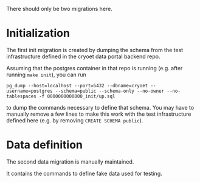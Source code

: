 There should only be two migrations here.

# Initialization

The first init migration is created by dumping the schema from the test infrastructure defined in the cryoet data portal backend repo.

Assuming that the postgres container in that repo is running (e.g. after running `make init`), you can run

```
pg_dump --host=localhost --port=5432 --dbname=cryoet --username=postgres --schema=public --schema-only --no-owner --no-tablespaces -f 0000000000000_init/up.sql
```

to dump the commands necessary to define that schema. You may have to manually remove a few lines to make this work with the test infrastructure defined here (e.g. by removing `CREATE SCHEMA public`).

# Data definition

The second data migration is manually maintained.

It contains the commands to define fake data used for testing.
